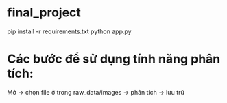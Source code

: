 # final_project
pip install -r requirements.txt
python app.py

# Các bước để sử dụng tính năng phân tích:
Mở -> chọn file ở trong raw_data/images -> phân tích -> lưu trữ
